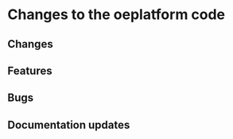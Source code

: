 <!--
SPDX-FileCopyrightText: 2025 Adel Memariani <https://github.com/adelmemariani>
SPDX-FileCopyrightText: 2025 Adel Memariani <https://github.com/adelmemariani>
SPDX-FileCopyrightText: 2025 Pierre Francois <https://github.com/Bachibouzouk>
SPDX-FileCopyrightText: 2025 Pierre Francois <https://github.com/Bachibouzouk>
SPDX-FileCopyrightText: 2025 Bryan Lancien <https://github.com/bmlancien>
SPDX-FileCopyrightText: 2025 Bryan Lancien <https://github.com/bmlancien>
SPDX-FileCopyrightText: 2025 Christian Winger <https://github.com/wingechr>
SPDX-FileCopyrightText: 2025 Eike Broda <https://github.com/ebroda>
SPDX-FileCopyrightText: 2025 Jonas H <https://github.com/jh-RLI>
SPDX-FileCopyrightText: 2025 Jonas Huber <https://github.com/jh-RLI>
SPDX-FileCopyrightText: 2025 Jonas Huber <https://github.com/jh-RLI>
SPDX-FileCopyrightText: 2025 Kirann Bhavaraju <https://github.com/KirannBhavaraju>
SPDX-FileCopyrightText: 2025 Ludwig Hülk <https://github.com/Ludee> © Reiner Lemoine Institut
SPDX-FileCopyrightText: 2025 Ludwig Hülk <https://github.com/Ludee> © Reiner Lemoine Institut
SPDX-FileCopyrightText: 2025 Martin Glauer <https://github.com/MGlauer> © Otto-von-Guericke-Universität Magdeburg
SPDX-FileCopyrightText: 2025 Martin Glauer <https://github.com/MGlauer> © Otto-von-Guericke-Universität Magdeburg
SPDX-FileCopyrightText: 2025 Martin Glauer <https://github.com/MGlauer> © Otto-von-Guericke-Universität Magdeburg
SPDX-FileCopyrightText: 2025 Pierre Francois <https://github.com/Bachibouzouk>
SPDX-FileCopyrightText: 2025 Santosch Mutyala <https://github.com/smutyala1at>
SPDX-FileCopyrightText: 2025 Tu Phan Ngoc <RL-INSTITUT\tuphan.ngoc@rli-nb-65.rl-institut.local>
SPDX-FileCopyrightText: 2025 Christian Winger <https://github.com/wingechr>
SPDX-FileCopyrightText: 2025 Christian Hofmann <https://github.com/christian-rli>
SPDX-FileCopyrightText: 2025 Christian Hofmann <https://github.com/christian-rli>
SPDX-FileCopyrightText: 2025 chrwm <https://github.com/chrwm>
SPDX-FileCopyrightText: 2025 Jonas Huber <https://github.com/jh-RLI>
SPDX-FileCopyrightText: 2025 Jonas Huber <https://github.com/jh-RLI>
SPDX-FileCopyrightText: 2025 Lara Christmann <https://github.com/solar-c>
SPDX-FileCopyrightText: 2025 Mirjam Stappel <https://github.com/stap-m>
SPDX-FileCopyrightText: 2025 user <https://github.com/Darynarli>
SPDX-FileCopyrightText: 2025 Christian Winger <https://github.com/wingechr>

SPDX-License-Identifier: CC0-1.0
-->

# Changes to the oeplatform code

## Changes

## Features

## Bugs

## Documentation updates
